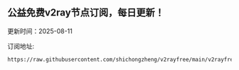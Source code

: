 ## 公益免费v2ray节点订阅，每日更新！
更新时间：2025-08-11

订阅地址:
```
https://raw.githubusercontent.com/shichongzheng/v2rayfree/main/v2rayfree
```
